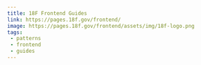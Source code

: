```yaml
---
title: 18F Frontend Guides
link: https://pages.18f.gov/frontend/
image: https://pages.18f.gov/frontend/assets/img/18f-logo.png
tags:
 - patterns
 - frontend
 - guides
---
```


